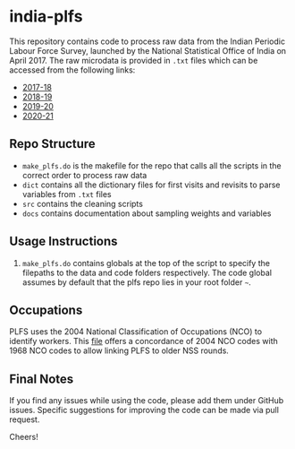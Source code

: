 # **india-plfs**

This repository contains code to process raw data from the Indian Periodic Labour Force Survey, launched by the National Statistical Office of India on April 2017. The raw microdata is provided in `.txt` files which can be accessed from the following links:

- [2017-18](http://microdata.gov.in/nada43/index.php/catalog/146)
- [2018-19](https://mospi.gov.in/documents/213904/531813//README_demo1602840302629.pdf/768fdbbf-a813-e0d3-7242-ab7a9ffd4cd5)
- [2019-20](https://www.mospi.gov.in/documents/213904/1216623//READMEM1627035725633.pdf/77c18981-9c85-a04a-3a35-af31ce8ce685)
- [2020-21](https://www.mospi.gov.in/documents/213904//1944604//1655191099910_4%20README.pdf//a47b5bdc-77e2-ab5a-1851-f1b00efcccbd)

## **Repo Structure**

- `make_plfs.do` is the makefile for the repo that calls all the scripts in the correct order to process raw data
- `dict` contains all the dictionary files for first visits and revisits to parse variables from `.txt` files
- `src` contains the cleaning scripts
- `docs` contains documentation about sampling weights and variables

## Usage Instructions

1. `make_plfs.do` contains globals at the top of the script to specify the filepaths to the data and code folders respectively. The code global assumes by default that the plfs repo lies in your root folder `~`.

## Occupations

PLFS uses the 2004 National Classification of Occupations (NCO) to identify workers. This [file](https://labour.gov.in/sites/default/files/AlphabeticalIndex.pdf) offers a concordance of 2004 NCO codes with 1968 NCO codes to allow linking PLFS to older NSS rounds.

## Final Notes
If you find any issues while using the code, please add them under GitHub issues. Specific suggestions for improving the code can be made via pull request.

Cheers!
